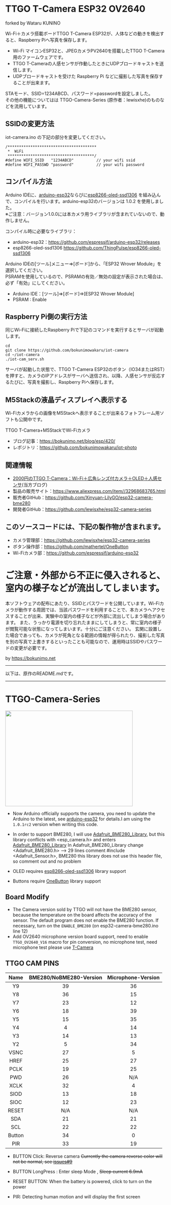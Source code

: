 # TTGO T-Camera ESP32 OV2640  
forked by Wataru KUNINO  

Wi-Fi＋カメラ搭載ボードTTGO T-Camera ESP32が、人体などの動きを検出すると、Raspberry Piへ写真を保存します。

* Wi-Fi マイコンESP32と、JPEGカメラPV2640を搭載したTTGO T-Camera用のファームウェアです。  
* TTGO T-Cameraの人感センサが作動したときにUDPブロードキャストを送信します。  
* UDPブロードキャストを受けた Raspberry Pi などに撮影した写真を保存することが出来ます。  

STAモード、SSID=1234ABCD、パスワード=passwordを設定しました。  
その他の機能についてはは TTGO-Camera-Series (原作者：lewisxhe)のものなどを流用しています。

## SSIDの変更方法

iot-camera.ino の下記の部分を変更してください。  

	/***************************************
	 *  WiFi
	 **************************************/
	#define WIFI_SSID   "1234ABCD"          // your wifi ssid
	#define WIFI_PASSWD "password"          // your wifi password


## コンパイル方法
Arduino IDEに、[arduino-esp32](https://github.com/espressif/arduino-esp32/releases)ならびに[esp8266-oled-ssd1306](https://github.com/ThingPulse/esp8266-oled-ssd1306) を組み込んで、コンパイルを行います。arduino-esp32のバージョンは 1.0.2 を使用しました。  
※ご注意：バージョン1.0.0には本カメラ用ライブラリが含まれていないので、動作しません。  

コンパイル時に必要なライブラリ：  
* arduino-esp32：https://github.com/espressif/arduino-esp32/releases
* esp8266-oled-ssd1306 https://github.com/ThingPulse/esp8266-oled-ssd1306

Arduino IDEの[ツール]メニュー⇒[ボード]から、「ESP32 Wrover Module」を選択してください。  
PSRAMを使用しているので、PSRAMの有効／無効の設定が表示された場合は、必ず「有効」にしてください。  

* Arduino IDE：[ツール]⇒[ボード]⇒[ESP32 Wrover Module]
* PSRAM : Enable

## Raspberry Pi側の実行方法

同じWi-Fiに接続したRaspberry Piで下記のコマンドを実行するとサーバが起動します。

	cd
	git clone https://github.com/bokunimowakaru/iot-camera
	cd ~/iot-camera
	./iot-cam_serv.sh

サーバが起動した状態で、TTGO T-Camera ESP32のボタン（IO34またはRST）を押すと、カメラのIPアドレスがサーバへ送信され、以降、人感センサが反応するたびに、写真を撮影し、Raspberry Piへ保存します。

## M5Stackの液晶ディスプレイへ表示する

Wi-Fiカメラからの画像をM5Stackへ表示することが出来るフォトフレーム用ソフトも公開中です。  

TTGO T-Camera+M5StackでWi-Fiカメラ  
* ブログ記事：https://bokunimo.net/blog/esp/420/
* レポジトリ：https://github.com/bokunimowakaru/iot-photo

## 関連情報

* [2000円のTTGO T-Camera：Wi-Fi＋広角レンズ付カメラ＋OLED＋人感センサ](https://bokunimo.net/blog/esp/12/)(当方ブログ)
* 製品の販売サイト：<https://www.aliexpress.com/item//32968683765.html>
* 販売者GitHub：<https://github.com/Xinyuan-LilyGO/esp32-camera-bme280>
* 開発者GitHub：<https://github.com/lewisxhe/esp32-camera-series>

## このソースコードには、下記の製作物が含まれます。

* カメラ管理部：https://github.com/lewisxhe/esp32-camera-series  
* ボタン操作部：https://github.com/mathertel/OneButton  
* Wi-Fiカメラ部：https://github.com/espressif/arduino-esp32  

# ご注意・外部から不正に侵入されると、室内の様子などが流出してしまいます。

本ソフトウェアの配布にあたり、SSIDとパスワードを公開しています。Wi-Fiカメラが動作する周囲では、当該パスワードを利用することで、本カメラへアクセスすることが出来、実験中の室内の様子などが外部に流出してしまう場合があります。
また、うっかり電源を切り忘れたままにしてしまうと、常に室内の様子が閲覧可能な状態になってしまいます。十分にご注意ください。
玄関に設置した場合であっても、カメラが死角となる範囲の情報が得られたり、撮影した写真を別の写真で上書きするといったことも可能なので、運用時はSSIDやパスワードの変更が必要です。

by <https://bokunimo.net>

--------------------------------------------------------------------------------
以下は、原作のREADME.mdです。  

--------------------------------------------------------------------------------
TTGO-Camera-Series
=====================

<img src="image/1.png" width="400" height="300">

- Now Arduino officially supports the camera, you need to update the Arduino to the latest, see [arduino-esp32](https://github.com/espressif/arduino-esp32/releases) for details.I am using the `1.0.1rc2` version when writing this code.
  
- In order to support BME280, I will use [Adafruit_BME280_Library](https://github.com/adafruit/Adafruit_BME280_Library), but this library conflicts with <esp_camera.h> and enters [Adafruit_BME280_Library](https://github.com/adafruit/Adafruit_BME280_Library) In Adafruit_BME280_Library change <Adafruit_BME280.h> --> 29 lines comment #include <Adafruit_Sensor.h>, BME280 this library does not use this header file, so comment out and no problem

- OLED requires [esp8266-oled-ssd1306](https://github.com/ThingPulse/esp8266-oled-ssd1306) library support
  
- Buttons require [OneButton](https://github.com/mathertel/OneButton) library support

## Board Modify
- The Camera version sold by TTGO will not have the BME280 sensor, because the temperature on the board affects the accuracy of the sensor. The default program does not enable the BME280 function. If necessary, turn on the `ENABLE_BME280` (on esp32-camera-bme280.ino line 12)
- Add OV2640 microphone version board support, need to enable `TTGO_OV2640_V16` macro for pin conversion, no microphone test, need microphone test please use [T-Camera](https://github.com/Xinyuan-LilyGO/T-Camera)




## TTGO CAM PINS
|  Name  | BME280/NoBME280-Version | Microphone-Version |
| :----: | :---------------------: | :----------------: |
|   Y9   |           39            |         36         |
|   Y8   |           36            |         15         |
|   Y7   |           23            |         12         |
|   Y6   |           18            |         39         |
|   Y5   |           15            |         35         |
|   Y4   |            4            |         14         |
|   Y3   |           14            |         13         |
|   Y2   |            5            |         34         |
|  VSNC  |           27            |         5          |
|  HREF  |           25            |         27         |
|  PCLK  |           19            |         25         |
|  PWD   |           26            |        N/A         |
|  XCLK  |           32            |         4          |
|  SIOD  |           13            |         18         |
|  SIOC  |           12            |         23         |
| RESET  |           N/A           |        N/A         |
|  SDA   |           21            |         21         |
|  SCL   |           22            |         22         |
| Button |           34            |         0          |
|  PIR   |           33            |         19         |

* BUTTON Click: Reverse camera ~~Currently the camera reverse color will not be normal, see [issues#9](https://github.com/espressif/esp32-camera/issues/9)~~

* BUTTON LongPress : Enter sleep Mode , ~~Sleep current 6.9mA~~
  
* RESET BUTTON: When the battery is powered, click to turn on the power

* PIR: Detecting human motion and will display the first screen
